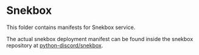 # Snekbox

This folder contains manifests for Snekbox service.

The actual snekbox deployment manifest can be found inside the snekbox repository at [python-discord/snekbox](https://github.com/python-discord/snekbox).
